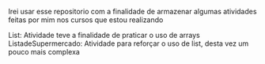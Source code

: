 Irei usar esse repositorio com a finalidade de armazenar algumas atividades feitas por mim nos cursos que estou realizando

List: Atividade teve a finalidade de praticar o uso de arrays
ListadeSupermercado: Atividade para reforçar o uso de list, desta vez um pouco mais complexa
